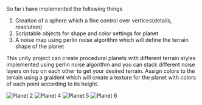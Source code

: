 So far i have implemented the following things
1. Creation of a sphere which a fine control over vertices(details, resolution)
2. Scriptable objects for shape and color settings for planet
3. A noise map using perlin noise algorithm which will define the terrain shape of the planet 



This unity project can create procedural planets with different terrain styles implemented using perlin noise algorithm and you can stack different noise layers on top on each 
other to get your desired terrain. 
Assign colors to the terrain using a graident which will create a texture for the planet with colors of each point according to its height.

![Planet 2](https://user-images.githubusercontent.com/56722344/151435282-6c593cd2-8540-4bba-b92d-e826bf98c611.JPG)
![Planet 4](https://user-images.githubusercontent.com/56722344/151435382-11e31ae3-d1ad-4a26-81e2-7fb3be5db029.JPG)
![Planet 5](https://user-images.githubusercontent.com/56722344/151435393-a9fe7a96-cc1a-4981-9434-63e639aa0644.JPG)
![Planet 6](https://user-images.githubusercontent.com/56722344/151435397-6fcac682-aa93-40ab-8ba4-f021f12e115b.JPG)
